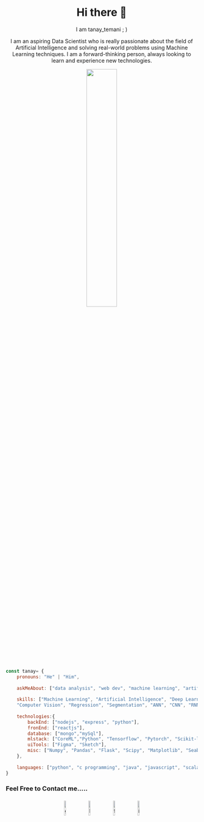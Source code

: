 <h1 align="center"> Hi there 👋 </h1>
<p align="center"> I am tanay_temani ; )</p>
<p align="center">I am an aspiring Data Scientist who is really passionate about the field of Artificial Intelligence and solving real-world problems using Machine Learning techniques. I am a forward-thinking person, always looking to learn and experience new technologies.</p>


<p align="center" ><img 
 src="https://user-images.githubusercontent.com/22797857/90096358-dba16400-dd54-11ea-8e44-e181ada72661.gif" width="40%"/></p>

```javascript
const tanay= {
    pronouns: "He" | "Him",
    
    askMeAbout: ["data analysis", "web dev", "machine learning", "artificial intelligence", "python"],
    
    skills: ["Machine Learning", "Artificial Intelligence", "Deep Learning", "Natural Language Processing", 
    "Computer Vision", "Regression", "Segmentation", "ANN", "CNN", "RNN", "Time-Series Forecasting"],
    
    technologies:{
        backEnd: ["nodejs", "express", "python"],
        fronEnd: ["reactjs"],
        database: ["mongo","mySql"],
        mlstack: ["CoreML","Python", "Tensorflow", "Pytorch", "Scikit-learn", "Keras"],
        uiTools: ["Figma", "Sketch"],
        misc: ["Numpy", "Pandas", "Flask", "Scipy", "Matplotlib", "Seaborn"]
    },
    
    languages: ["python", "c programming", "java", "javascript", "scala"]
}
```

### Feel Free to Contact me.....

<p align="center">
	<a href="https://www.github.com/tanaytemani"><img alt="github" width="10%" style="padding:5px" src="https://img.icons8.com/clouds/100/000000/github.png"/></a>
	<a href="https://www.linkedin.com/in/tanay-temani-43b39520b/"><img alt="linkedin" width="10%" style="padding:5px" src="https://img.icons8.com/clouds/100/000000/linkedin.png"/></a>
	<a href="https://www.facebook.com/tanay.temani.5"><img alt="facebook" width="10%" style="padding:5px" src="https://img.icons8.com/clouds/100/000000/facebook-new.png"/></a>
	<a href="https://www.instagram.com/imakash3011/"><img alt="instagram" width="10%" style="padding:5px" src="https://img.icons8.com/clouds/100/000000/instagram.png"/></a>
	
</p>


<!--
**TANAYTEMANI/TANAYTEMANI** is a ✨ _special_ ✨ repository because its `README.md` (this file) appears on your GitHub profile.

Here are some ideas to get you started:

- 🔭 I’m currently working on ...
- 🌱 I’m currently learning ...
- 👯 I’m looking to collaborate on ...
- 🤔 I’m looking for help with ...
- 💬 Ask me about ...
- 📫 How to reach me: ...
- 😄 Pronouns: ...
- ⚡ Fun fact: ...
-->

